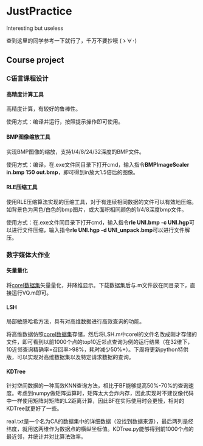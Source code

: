 # JustPractice
Interesting but useless

查到这里的同学参考一下就行了，千万不要抄哦 (ゝ∀･)

## Course project
### C语言课程设计
#### 高精度计算工具
 高精度计算，有较好的鲁棒性。
 
 使用方式：编译并运行，按照提示操作即可使用。
#### BMP图像缩放工具
 实现BMP图像的缩放，支持1/4/8/24/32深度的BMP文件。
 
 使用方式：编译，在.exe文件同目录下打开cmd，输入指令**BMPImageScaler in.bmp 150 out.bmp**，即可得到in放大1.5倍后的图像。
#### RLE压缩工具
 使用RLE压缩算法实现的压缩工具，对于有连续相同数据的文件可以有效地压缩。如背景色为黑色/白色的bmp图片，或大面积相同颜色的1/4/8深度bmp文件。
 
 使用方式：在.exe文件同目录下打开cmd，输入指令**rle UNI.bmp -c UNI.hgp**可以进行文件压缩，输入指令**rle UNI.hgp -d UNI_unpack.bmp**可以进行文件解压。
 
### 数字媒体大作业
#### 矢量量化
 将[corel数据集](https://languageresources.github.io/2018/06/24/%E5%88%98%E6%99%93_Corel%20Image%20Features%E6%95%B0%E6%8D%AE%E9%9B%86/)矢量量化，并降维显示。下载数据集后与.m文件放在同目录下，直接运行VQ.m即可。
#### LSH
 局部敏感哈希方法，具有对高维数据进行高效查询的功能。
 
 将高维数据仿照[corel数据集](https://languageresources.github.io/2018/06/24/%E5%88%98%E6%99%93_Corel%20Image%20Features%E6%95%B0%E6%8D%AE%E9%9B%86/)存储，然后将LSH.m中corel的文件名改成刚才存储的文件，即可看到以前1000个点的top10近邻点查询为例的运行结果（在32维下，10近邻查询精确率=召回率>98%，耗时减少50%+）。下周将更新python特供版，可以实现对高维数据集以及特定请求数据的查询。
#### KDTree
 针对空间数据的一种高效KNN查询方法，相比于BF能够提高50%-70%的查询速度。考虑到numpy做矩阵运算时，矩阵太大会炸内存，因此实现时不建议像代码中一样使用矩阵对矩阵的L2距离计算，因此BF在实际使用时会更慢，相对的KDTree就更好了一些。
 
 real.txt是一个名为CA的数据集中的详细数据（没找到数据来源），最后两列是经纬度，就用这两维作为数据点的横纵坐标值。KDTree.py能够得到前1000个点的最近邻，并统计并对比算法效率。
